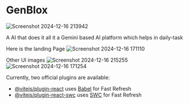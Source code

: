 # GenBlox
![Screenshot 2024-12-16 213942](https://github.com/user-attachments/assets/95ed0906-a5ec-4387-a406-84d3d0ffc502)

A AI that does it all it a Gemini based AI platform which helps in daily-task


Here is the landing Page
![Screenshot 2024-12-16 171110](https://github.com/user-attachments/assets/c4c4a8f2-caa7-45dd-995c-545cc9bfca8d)


Other UI images
![Screenshot 2024-12-16 215255](https://github.com/user-attachments/assets/9d46f38e-fe58-4e24-b7cb-d5c1fbdd097c)
![Screenshot 2024-12-16 171254](https://github.com/user-attachments/assets/5d712171-6a19-4b4e-8b15-5cd0042294f8)


Currently, two official plugins are available:

- [@vitejs/plugin-react](https://github.com/vitejs/vite-plugin-react/blob/main/packages/plugin-react/README.md) uses [Babel](https://babeljs.io/) for Fast Refresh
- [@vitejs/plugin-react-swc](https://github.com/vitejs/vite-plugin-react-swc) uses [SWC](https://swc.rs/) for Fast Refresh

